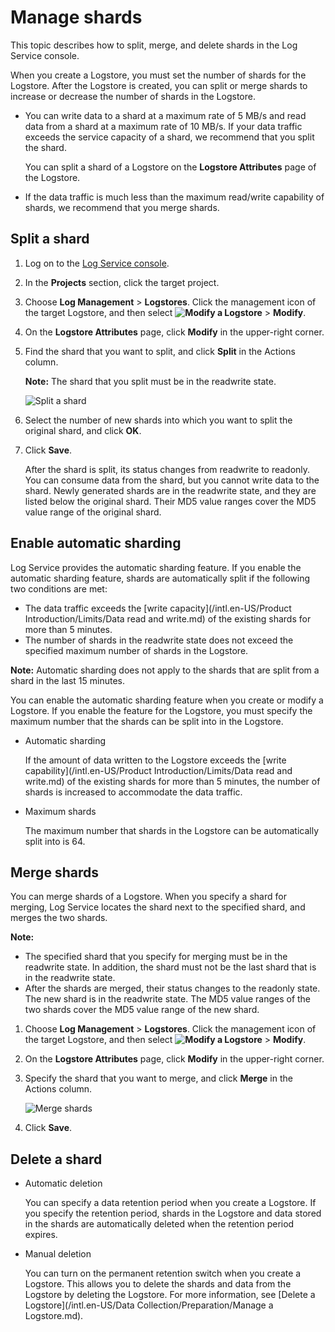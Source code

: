 # Manage shards

This topic describes how to split, merge, and delete shards in the Log Service console.

When you create a Logstore, you must set the number of shards for the Logstore. After the Logstore is created, you can split or merge shards to increase or decrease the number of shards in the Logstore.

-   You can write data to a shard at a maximum rate of 5 MB/s and read data from a shard at a maximum rate of 10 MB/s. If your data traffic exceeds the service capacity of a shard, we recommend that you split the shard.

    You can split a shard of a Logstore on the **Logstore Attributes** page of the Logstore.

-   If the data traffic is much less than the maximum read/write capability of shards, we recommend that you merge shards.

## Split a shard

1.  Log on to the [Log Service console](https://sls.console.aliyun.com).

2.  In the **Projects** section, click the target project.

3.  Choose **Log Management** \> **Logstores**. Click the management icon of the target Logstore, and then select **![Modify a Logstore](https://static-aliyun-doc.oss-cn-hangzhou.aliyuncs.com/assets/img/en-US/5023359951/p52318.png)** \> **Modify**.

4.  On the **Logstore Attributes** page, click **Modify** in the upper-right corner.

5.  Find the shard that you want to split, and click **Split** in the Actions column.

    **Note:** The shard that you split must be in the readwrite state.

    ![Split a shard](https://static-aliyun-doc.oss-cn-hangzhou.aliyuncs.com/assets/img/en-US/2119824951/p2594.png)

6.  Select the number of new shards into which you want to split the original shard, and click **OK**.

7.  Click **Save**.

    After the shard is split, its status changes from readwrite to readonly. You can consume data from the shard, but you cannot write data to the shard. Newly generated shards are in the readwrite state, and they are listed below the original shard. Their MD5 value ranges cover the MD5 value range of the original shard.


## Enable automatic sharding

Log Service provides the automatic sharding feature. If you enable the automatic sharding feature, shards are automatically split if the following two conditions are met:

-   The data traffic exceeds the [write capacity](/intl.en-US/Product Introduction/Limits/Data read and write.md) of the existing shards for more than 5 minutes.
-   The number of shards in the readwrite state does not exceed the specified maximum number of shards in the Logstore.

**Note:** Automatic sharding does not apply to the shards that are split from a shard in the last 15 minutes.

You can enable the automatic sharding feature when you create or modify a Logstore. If you enable the feature for the Logstore, you must specify the maximum number that the shards can be split into in the Logstore.

-   Automatic sharding

    If the amount of data written to the Logstore exceeds the [write capability](/intl.en-US/Product Introduction/Limits/Data read and write.md) of the existing shards for more than 5 minutes, the number of shards is increased to accommodate the data traffic.

-   Maximum shards

    The maximum number that shards in the Logstore can be automatically split into is 64.


## Merge shards

You can merge shards of a Logstore. When you specify a shard for merging, Log Service locates the shard next to the specified shard, and merges the two shards.

**Note:**

-   The specified shard that you specify for merging must be in the readwrite state. In addition, the shard must not be the last shard that is in the readwrite state.
-   After the shards are merged, their status changes to the readonly state. The new shard is in the readwrite state. The MD5 value ranges of the two shards cover the MD5 value range of the new shard.

1.  Choose **Log Management** \> **Logstores**. Click the management icon of the target Logstore, and then select **![Modify a Logstore](https://static-aliyun-doc.oss-cn-hangzhou.aliyuncs.com/assets/img/en-US/5023359951/p52318.png)** \> **Modify**.

2.  On the **Logstore Attributes** page, click **Modify** in the upper-right corner.

3.  Specify the shard that you want to merge, and click **Merge** in the Actions column.

    ![Merge shards](https://static-aliyun-doc.oss-cn-hangzhou.aliyuncs.com/assets/img/en-US/2119824951/p2596.png)

4.  Click **Save**.


## Delete a shard

-   Automatic deletion

    You can specify a data retention period when you create a Logstore. If you specify the retention period, shards in the Logstore and data stored in the shards are automatically deleted when the retention period expires.

-   Manual deletion

    You can turn on the permanent retention switch when you create a Logstore. This allows you to delete the shards and data from the Logstore by deleting the Logstore. For more information, see [Delete a Logstore](/intl.en-US/Data Collection/Preparation/Manage a Logstore.md).


